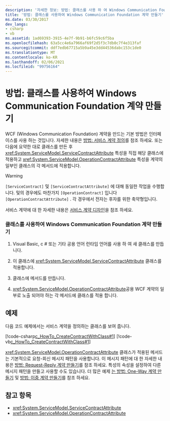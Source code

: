 ```yaml
---
description: '자세한 정보: 방법: 클래스를 사용 하 여 Windows Communication Foundation 계약 만들기'
title: '방법: 클래스를 사용하여 Windows Communication Foundation 계약 만들기'
ms.date: 03/30/2017
dev_langs:
- csharp
- vb
ms.assetid: 1ad69393-3915-4e7f-9b91-b6fc59c6f5ba
ms.openlocfilehash: 63a5cc4e6a7966af69f2d5f3c7db0c7f4e313faf
ms.sourcegitcommit: ddf7edb67715a5b9a45e3dd44536dabc153c1de0
ms.translationtype: MT
ms.contentlocale: ko-KR
ms.lasthandoff: 02/06/2021
ms.locfileid: "99756164"
---
```

# <a name="how-to-create-a-windows-communication-foundation-contract-with-a-class"></a>방법: 클래스를 사용하여 Windows Communication Foundation 계약 만들기

WCF (Windows Communication Foundation) 계약을 만드는 기본 방법은 인터페이스를 사용 하는 것입니다. 자세한 내용은 [방법: 서비스 계약 정의](../how-to-define-a-wcf-service-contract.md)를 참조 하세요. 또는 다음에 요약한 대로 클래스를 만든 후 <xref:System.ServiceModel.ServiceContractAttribute> 특성을 직접 해당 클래스에 적용하고 <xref:System.ServiceModel.OperationContractAttribute> 특성을 계약의 일부인 클래스의 각 메서드에 적용합니다.  
  
> [!WARNING]
> `[ServiceContract]` 및 `[ServiceContractAttribute]` 에 대해 동일한 작업을 수행합니다. 및의 경우에도 마찬가지 `[OperationContract]` 입니다 `[OperationContractAttribute]` . 각 경우에서 전자는 후자를 위한 축약형입니다.  
  
 서비스 계약에 대 한 자세한 내용은 [서비스 계약 디자인](../designing-service-contracts.md)을 참조 하세요.  
  
### <a name="creating-a-windows-communication-foundation-contract-with-a-class"></a>클래스를 사용하여 Windows Communication Foundation 계약 만들기  
  
1. Visual Basic, c # 또는 기타 공용 언어 런타임 언어를 사용 하 여 새 클래스를 만듭니다.  
  
2. 이 클래스에 <xref:System.ServiceModel.ServiceContractAttribute> 클래스를 적용합니다.  
  
3. 클래스에 메서드를 만듭니다.  
  
4. <xref:System.ServiceModel.OperationContractAttribute>공용 WCF 계약의 일부로 노출 되어야 하는 각 메서드에 클래스를 적용 합니다.  
  
## <a name="example"></a>예제  

 다음 코드 예제에서는 서비스 계약을 정의하는 클래스를 보여 줍니다.  
  
 [!code-csharp[c_HowTo_CreateContractWithClass#1](../../../../samples/snippets/csharp/VS_Snippets_CFX/c_howto_createcontractwithclass/cs/source.cs#1)]
 [!code-vb[c_HowTo_CreateContractWithClass#1](../../../../samples/snippets/visualbasic/VS_Snippets_CFX/c_howto_createcontractwithclass/vb/source.vb#1)]  
  
 <xref:System.ServiceModel.OperationContractAttribute> 클래스가 적용된 메서드는 기본적으로 요청-회신 메시지 패턴을 사용합니다. 이 메시지 패턴에 대 한 자세한 내용은 [방법: Request-Reply 계약 만들기](how-to-create-a-request-reply-contract.md)를 참조 하세요. 특성의 속성을 설정하여 다른 메시지 패턴을 만들고 사용할 수도 있습니다. 더 많은 예제 [는 방법: One-Way 계약 만들기](how-to-create-a-one-way-contract.md) 및 [방법: 이중 계약 만들기](how-to-create-a-duplex-contract.md)를 참조 하세요.  
  
## <a name="see-also"></a>참고 항목

- <xref:System.ServiceModel.ServiceContractAttribute>
- <xref:System.ServiceModel.OperationContractAttribute>
